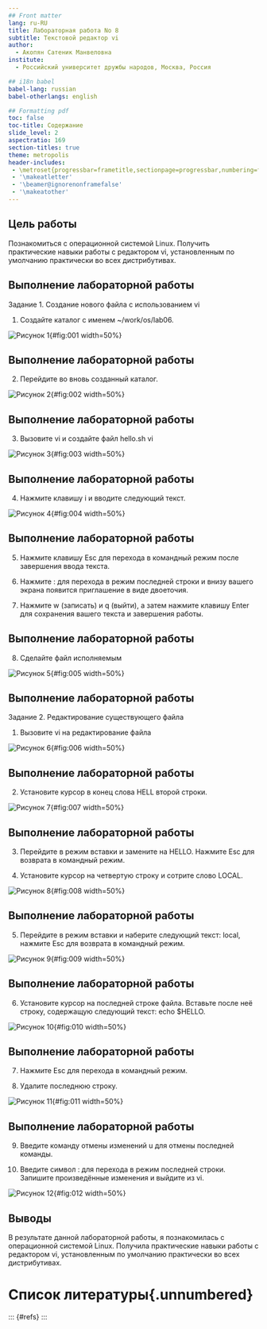 ```yaml
---
## Front matter
lang: ru-RU
title: Лабораторная работа No 8
subtitle: Текстовой редактор vi
author:
  - Акопян Сатеник Манвеловна
institute:
  - Российский университет дружбы народов, Москва, Россия

## i18n babel
babel-lang: russian
babel-otherlangs: english

## Formatting pdf
toc: false
toc-title: Содержание
slide_level: 2
aspectratio: 169
section-titles: true
theme: metropolis
header-includes:
 - \metroset{progressbar=frametitle,sectionpage=progressbar,numbering=fraction}
 - '\makeatletter'
 - '\beamer@ignorenonframefalse'
 - '\makeatother'
---
```

## Цель работы

Познакомиться с операционной системой Linux. Получить практические навыки работы с редактором vi, установленным по умолчанию практически во всех дистрибутивах.

## Выполнение лабораторной работы

Задание 1. Создание нового файла с использованием vi

1. Создайте каталог с именем ~/work/os/lab06.

![Рисунок 1](image/1.png){#fig:001 width=50%}

## Выполнение лабораторной работы

2. Перейдите во вновь созданный каталог.

![Рисунок 2](image/2.png){#fig:002 width=50%}

## Выполнение лабораторной работы

3. Вызовите vi и создайте файл hello.sh vi 

![Рисунок 3](image/3.png){#fig:003 width=50%}

## Выполнение лабораторной работы

4. Нажмите клавишу i и вводите следующий текст.

![Рисунок 4](image/4.png){#fig:004 width=50%}

## Выполнение лабораторной работы

5. Нажмите клавишу Esc для перехода в командный режим после завершения ввода
текста.

6. Нажмите : для перехода в режим последней строки и внизу вашего экрана появится
приглашение в виде двоеточия.

7. Нажмите w (записать) и q (выйти), а затем нажмите клавишу Enter для сохранения
вашего текста и завершения работы.

## Выполнение лабораторной работы

8. Сделайте файл исполняемым

![Рисунок 5](image/5.png){#fig:005 width=50%}

## Выполнение лабораторной работы

Задание 2. Редактирование существующего файла

1. Вызовите vi на редактирование файла

![Рисунок 6](image/6.png){#fig:006 width=50%}

## Выполнение лабораторной работы

2. Установите курсор в конец слова HELL второй строки.

![Рисунок 7](image/7.png){#fig:007 width=50%}

## Выполнение лабораторной работы

3. Перейдите в режим вставки и замените на HELLO. Нажмите Esc для возврата в командный режим.

4. Установите курсор на четвертую строку и сотрите слово LOCAL.

![Рисунок 8](image/8.png){#fig:008 width=50%}

## Выполнение лабораторной работы

5. Перейдите в режим вставки и наберите следующий текст: local, нажмите Esc для возврата в командный режим.

![Рисунок 9](image/9.png){#fig:009 width=50%}

## Выполнение лабораторной работы

6. Установите курсор на последней строке файла. Вставьте после неё строку, содержащую
следующий текст: echo $HELLO.

![Рисунок 10](image/11.png){#fig:010 width=50%}

## Выполнение лабораторной работы

7. Нажмите Esc для перехода в командный режим.

8. Удалите последнюю строку.

![Рисунок 11](image/10.png){#fig:011 width=50%}

## Выполнение лабораторной работы

9. Введите команду отмены изменений u для отмены последней команды.

10. Введите символ : для перехода в режим последней строки. Запишите произведённые
изменения и выйдите из vi.

![Рисунок 12](image/12.png){#fig:012 width=50%}

## Выводы

В результате данной лабораторной работы, я познакомилась с операционной системой Linux. Получила практические навыки работы с редактором vi, установленным по умолчанию практически во всех дистрибутивах.

# Список литературы{.unnumbered}

::: {#refs}
:::

